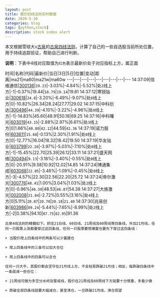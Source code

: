 ```yaml
---
layout: post
title: 股价四线法则实时数据
date: 2020-5-10
categories: blog
tags: [python,stock]
description: stock index alert
---
```



本文根据雪球大v[古泉](https://xueqiu.com/u/7148646888)的[古泉四线法则](https://xueqiu.com/7148646888/130498192)，计算了自己的一些自选股当前所处位置，用于持续追踪验证，帮助自己进行判断。

**说明**：下表中4线对应取值为`红色`表示最新价处于对应指标上方，属正面

时间|名称|代码|最新价|当日|3日|5日|位置|变动|距离|ma21|ma60|ma21w|ma60w
---|---|---|---|---|---|---|---|---
14:37:09|信维通信|[300136](https://xueqiu.com/S/SZ300136)|`19.23`|-3.03%|-4.84%|-5.52%|处`2`线上方|-1|-0.37%|19.44|`18.79`|`19.14`|19.81
14:37:12|寒锐钴业|[300618](https://xueqiu.com/S/SZ300618)|`24.8`|-3.20%|-6.49%|-9.07%|处`0`线上方|0|-10.82%|26.34|28.24|27.77|29.02
14:37:15|中科创达|[300496](https://xueqiu.com/S/SZ300496)|`44.39`|-4.10%|-3.22%|-4.96%|处`0`线上方|-1|-14.83%|45.60|48.91|50.18|69.25
14:37:16|中科曙光|[603019](https://xueqiu.com/S/SH603019)|`43.15`|-2.88%|2.97%|6.61%|处`3`线上方|0|1.66%|`40.80`|`42.12`|44.59|`42.36`
14:37:19|诺力股份|[603611](https://xueqiu.com/S/SH603611)|`15.68`|-0.13%|2.30%|1.91%|处`0`线上方|0|-12.77%|16.04|18.32|18.42|19.50
14:37:19|华友钴业|[603799](https://xueqiu.com/S/SH603799)|`22.26`|-3.97%|-5.03%|-7.10%|处`0`线上方|-1|-15.45%|22.70|25.39|26.12|33.11
14:37:21|盛天网络|[300494](https://xueqiu.com/S/SZ300494)|`9.13`|-3.18%|-3.40%|-0.55%|处`0`线上方|0|-20.91%|9.58|10.92|12.02|14.85
14:37:24|博通集成|[603068](https://xueqiu.com/S/SH603068)|`22.05`|-3.46%|-1.09%|-0.45%|处`0`线上方|-3|-4.57%|22.30|22.56|22.20|25.72
14:37:24|帝尔激光|[300776](https://xueqiu.com/S/SZ300776)|`48.41`|1.00%|3.04%|1.03%|处`2`线上方|0|-0.96%|`46.50`|48.53|`46.87`|54.38
14:37:27|大族激光|[002008](https://xueqiu.com/S/SZ002008)|`21.84`|-2.72%|0.55%|3.16%|处`4`线上方|0|5.11%|`20.87`|`20.70`|`20.18`|`21.40`
14:37:30|兆易创新|[603986](https://xueqiu.com/S/SH603986)|`89.24`|-5.44%|-7.65%|-8.99%|处`2`线上方|-2|0.38%|94.10|`87.75`|`82.95`|91.36

```
古泉4线法则的精髓如下。抓住21日线、60日线、21周线及60周线等四条线，外加21月线，任何一只股票上涨都要穿过这四条线，任何一只股票要想爆雷也要先下穿过这四条线：

+ 当股价爬上四条线中的两条可以少量建仓

+ 爬上四条线中的三条可以加大仓位

+ 爬上四条线中的四条可以全仓

任何一只大牛，其股价都会坚守在21月线上方，不会轻易跌破21月线；相反，每跌破四条线中一条就减一些仓位：

+ 21周线可做为多空分水岭及警戒线，股价在21周线及60周线下方就要十分慎重，多看少做

+ 跌破全部四条线就要大幅减仓，甚至清仓，一旦跌破21月线，清仓观望
```